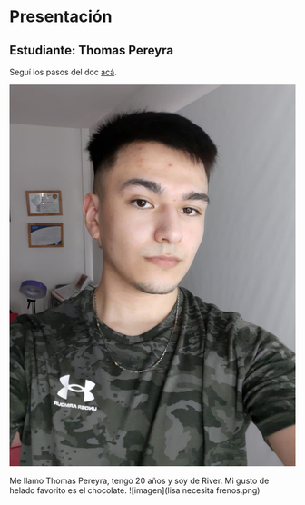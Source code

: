 # Presentación

## Estudiante: Thomas Pereyra

Seguí los pasos del doc [acá](https://docs.google.com/document/d/e/2PACX-1vQkogtG88cmwEIXEuff291urSyrZUYHikLIoRTspUodvIg5OoaUJTi8n0vqPJ3XUSN65sqJALTBizeB/pub).

![mi foto](mifoto.jpeg)

Me llamo Thomas Pereyra, tengo 20 años y soy de River.
Mi gusto de helado favorito es el chocolate.
![imagen](lisa necesita frenos.png)
